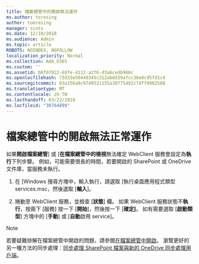 ```yaml
---
title: 檔案總管中的開啟無法運作
ms.author: toresing
author: tomresing
manager: scotv
ms.date: 12/10/2018
ms.audience: Admin
ms.topic: article
ROBOTS: NOINDEX, NOFOLLOW
localization_priority: Normal
ms.collection: Adm_O365
ms.custom: ''
ms.assetid: b8f07022-69fe-4112-a2f6-d3a6cedb966c
ms.openlocfilehash: 73d33e50449345c312abdd39afcc36e0c95fd1c4
ms.sourcegitcommit: 03a156a9c9740521155a30775492c7dff0982588
ms.translationtype: MT
ms.contentlocale: zh-TW
ms.lasthandoff: 03/22/2019
ms.locfileid: "30764899"
---
```

# <a name="open-with-explorer-isnt-working"></a>檔案總管中的開啟無法正常運作

如果**開啟檔案總管**] 或 [**在檔案總管中的檢視**無法確定 WebClient 服務會設定為**執行**下列步驟。 例如，可能需要很長的時間，若要開啟的 SharePoint 或 OneDrive 文件庫，當服務未執行。 
  
1. 在 [Windows 搜尋方塊中，輸入執行，請選取 [執行桌面應用程式類型 services.msc，然後選取 [**輸入**]。
    
2. 捲動至 WebClient 服務，並檢查 [**狀態**] 欄。 如果 WebClient 服務狀態不**執行**，按兩下 [服務] 按一下 [**開始**]，然後按一下 [**確定]**。 如有需要選取 [**啟動類型**] 方塊中的 [**手動**] 或 [**自動**啟用 service]。 
    
> [!NOTE]
> 若要疑難排解在檔案總管中開啟的問題，請參閱[在檔案總管中開啟](https://go.microsoft.com/fwlink/?linkid=871665)。 瀏覽更好的另一種方法的同步處理：[同步處理 SharePoint 檔案與新的 OneDrive 同步處理用戶端](https://go.microsoft.com/fwlink/?linkid=871666)。 
  

